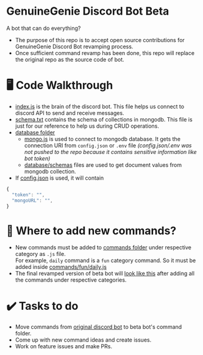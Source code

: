 # GenuineGenie Discord Bot Beta

A bot that can do everything?   
+ The purpose of this repo is to accept open source contributions for GenuineGenie Discord Bot revamping process. 
+ Once sufficient command revamp has been done, this repo will replace the original repo as the source code of bot. 

# 🖥️ Code Walkthrough 

+ [index.js](index.js) is the brain of the discord bot. This file helps us connect to discord API to send and receive messages. 
+ [schema.txt](schema.txt) contains the schema of collections in mongodb. This file is just for our reference to help us during CRUD operations. 
+ [database folder](database) 
  + [mongo.js](database/mongo.js) is used to connect to mongodb database. It gets the connection URI from `config.json` or `.env` file *(config.json/.env was not pushed to the repo because it contains sensitive information like bot token)*
  + [database/schemas](database/schemas) files are used to get document values from mongodb collection. 
+ If [config.json]() is used, it will contain

```js
{
  "token": "",   
  "mongoURL": "",   
}
```

# 🤔 Where to add new commands?

+ New commands must be added to [commands folder](commands) under respective category as `.js` file.   
  For example, `daily` command is a `fun` category command. So it must be added inside [commands/fun/daily.js](commands/fun/daily.js) 
+ The final revamped version of beta bot will [look like this](https://github.com/ssncodingclub/discord-bot-GenuineGenie/tree/main/commands/commands) after adding all the commands under respective categories. 


# ✔️ Tasks to do

+ Move commands from [original discord bot](https://github.com/ssncodingclub/discord-bot-GenuineGenie/tree/main/commands) to beta bot's command folder. 
+ Come up with new command ideas and create issues. 
+ Work on feature issues and make PRs.
